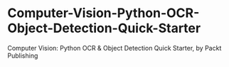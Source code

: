 


# Computer-Vision-Python-OCR-Object-Detection-Quick-Starter
Computer Vision: Python OCR &amp; Object Detection Quick Starter, by Packt Publishing 
